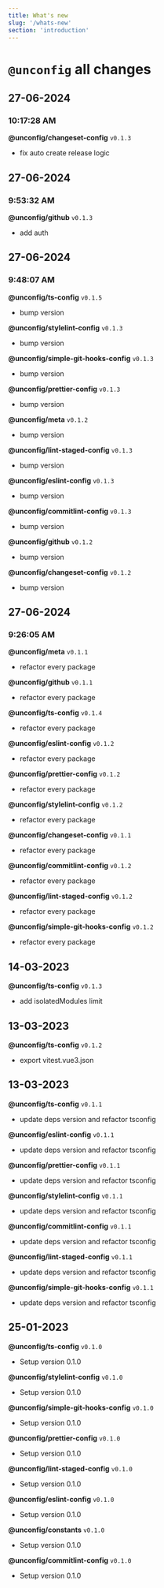 ```yaml
---
title: What's new
slug: '/whats-new'
section: 'introduction'
---
```


<!-- markdownlint-disable MD025 -->
# `@unconfig` all changes
<!-- markdownlint-enable MD025 -->

<!-- CHANGELOG:INSERT -->

## 27-06-2024

### 10:17:28 AM

**@unconfig/changeset-config** `v0.1.3`

- fix auto create release logic


## 27-06-2024

### 9:53:32 AM

**@unconfig/github** `v0.1.3`

- add auth


## 27-06-2024

### 9:48:07 AM

**@unconfig/ts-config** `v0.1.5`

- bump version

**@unconfig/stylelint-config** `v0.1.3`

- bump version

**@unconfig/simple-git-hooks-config** `v0.1.3`

- bump version

**@unconfig/prettier-config** `v0.1.3`

- bump version

**@unconfig/meta** `v0.1.2`

- bump version

**@unconfig/lint-staged-config** `v0.1.3`

- bump version

**@unconfig/eslint-config** `v0.1.3`

- bump version

**@unconfig/commitlint-config** `v0.1.3`

- bump version

**@unconfig/github** `v0.1.2`

- bump version

**@unconfig/changeset-config** `v0.1.2`

- bump version


## 27-06-2024

### 9:26:05 AM

**@unconfig/meta** `v0.1.1`

- refactor every package

**@unconfig/github** `v0.1.1`

- refactor every package

**@unconfig/ts-config** `v0.1.4`

- refactor every package

**@unconfig/eslint-config** `v0.1.2`

- refactor every package

**@unconfig/prettier-config** `v0.1.2`

- refactor every package

**@unconfig/stylelint-config** `v0.1.2`

- refactor every package

**@unconfig/changeset-config** `v0.1.1`

- refactor every package

**@unconfig/commitlint-config** `v0.1.2`

- refactor every package

**@unconfig/lint-staged-config** `v0.1.2`

- refactor every package

**@unconfig/simple-git-hooks-config** `v0.1.2`

- refactor every package


## 14-03-2023

**@unconfig/ts-config** `v0.1.3`

- add isolatedModules limit


## 13-03-2023

**@unconfig/ts-config** `v0.1.2`

- export vitest.vue3.json


## 13-03-2023

**@unconfig/ts-config** `v0.1.1`

- update deps version and refactor tsconfig

**@unconfig/eslint-config** `v0.1.1`

- update deps version and refactor tsconfig

**@unconfig/prettier-config** `v0.1.1`

- update deps version and refactor tsconfig

**@unconfig/stylelint-config** `v0.1.1`

- update deps version and refactor tsconfig

**@unconfig/commitlint-config** `v0.1.1`

- update deps version and refactor tsconfig

**@unconfig/lint-staged-config** `v0.1.1`

- update deps version and refactor tsconfig

**@unconfig/simple-git-hooks-config** `v0.1.1`

- update deps version and refactor tsconfig


## 25-01-2023

**@unconfig/ts-config** `v0.1.0`

- Setup version 0.1.0

**@unconfig/stylelint-config** `v0.1.0`

- Setup version 0.1.0

**@unconfig/simple-git-hooks-config** `v0.1.0`

- Setup version 0.1.0

**@unconfig/prettier-config** `v0.1.0`

- Setup version 0.1.0

**@unconfig/lint-staged-config** `v0.1.0`

- Setup version 0.1.0

**@unconfig/eslint-config** `v0.1.0`

- Setup version 0.1.0

**@unconfig/constants** `v0.1.0`

- Setup version 0.1.0

**@unconfig/commitlint-config** `v0.1.0`

- Setup version 0.1.0

